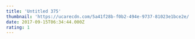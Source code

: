 ```yaml
---
title: 'Untitled 375'
thumbnail: 'https://ucarecdn.com/5a41f28b-f0b2-494e-9737-81023e1bce2e/'
date: 2017-09-15T06:34:44.000Z
rating: 1
---
```

